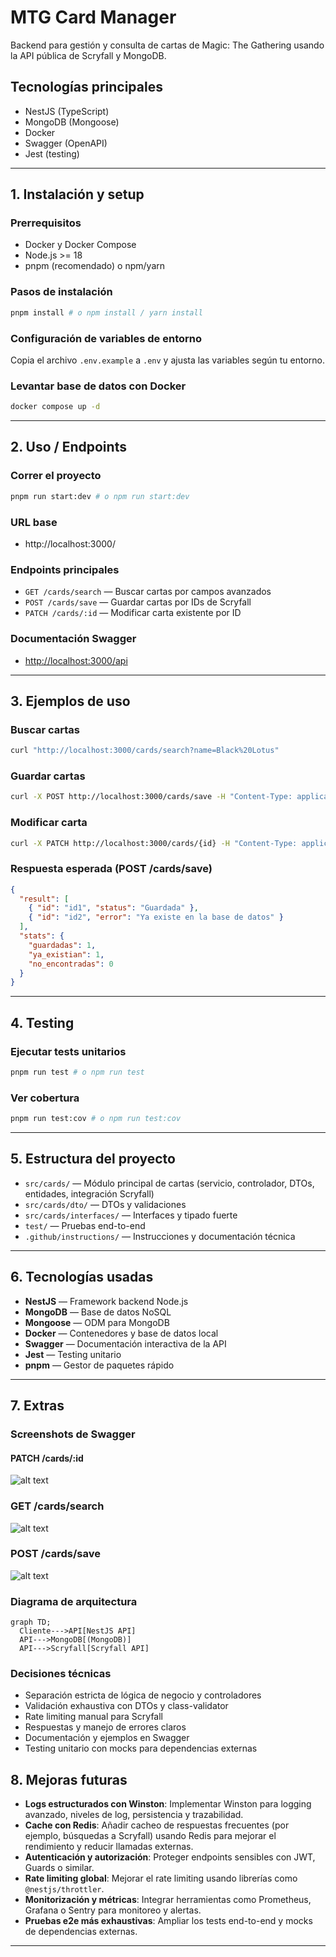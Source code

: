# MTG Card Manager

Backend para gestión y consulta de cartas de Magic: The Gathering usando la API pública de Scryfall y MongoDB.

## Tecnologías principales

- NestJS (TypeScript)
- MongoDB (Mongoose)
- Docker
- Swagger (OpenAPI)
- Jest (testing)

---

## 1. Instalación y setup

### Prerrequisitos

- Docker y Docker Compose
- Node.js >= 18
- pnpm (recomendado) o npm/yarn

### Pasos de instalación

```bash
pnpm install # o npm install / yarn install
```

### Configuración de variables de entorno

Copia el archivo `.env.example` a `.env` y ajusta las variables según tu entorno.

### Levantar base de datos con Docker

```bash
docker compose up -d
```

---

## 2. Uso / Endpoints

### Correr el proyecto

```bash
pnpm run start:dev # o npm run start:dev
```

### URL base

- http://localhost:3000/

### Endpoints principales

- `GET /cards/search` — Buscar cartas por campos avanzados
- `POST /cards/save` — Guardar cartas por IDs de Scryfall
- `PATCH /cards/:id` — Modificar carta existente por ID

### Documentación Swagger

- [http://localhost:3000/api](http://localhost:3000/api)

---

## 3. Ejemplos de uso

### Buscar cartas

```bash
curl "http://localhost:3000/cards/search?name=Black%20Lotus"
```

### Guardar cartas

```bash
curl -X POST http://localhost:3000/cards/save -H "Content-Type: application/json" -d '{"card_ids": ["id1", "id2"]}'
```

### Modificar carta

```bash
curl -X PATCH http://localhost:3000/cards/{id} -H "Content-Type: application/json" -d '{"name": "Nuevo nombre"}'
```

### Respuesta esperada (POST /cards/save)

```json
{
  "result": [
    { "id": "id1", "status": "Guardada" },
    { "id": "id2", "error": "Ya existe en la base de datos" }
  ],
  "stats": {
    "guardadas": 1,
    "ya_existian": 1,
    "no_encontradas": 0
  }
}
```

---

## 4. Testing

### Ejecutar tests unitarios

```bash
pnpm run test # o npm run test
```

### Ver cobertura

```bash
pnpm run test:cov # o npm run test:cov
```

---

## 5. Estructura del proyecto

- `src/cards/` — Módulo principal de cartas (servicio, controlador, DTOs, entidades, integración Scryfall)
- `src/cards/dto/` — DTOs y validaciones
- `src/cards/interfaces/` — Interfaces y tipado fuerte
- `test/` — Pruebas end-to-end
- `.github/instructions/` — Instrucciones y documentación técnica

---

## 6. Tecnologías usadas

- **NestJS** — Framework backend Node.js
- **MongoDB** — Base de datos NoSQL
- **Mongoose** — ODM para MongoDB
- **Docker** — Contenedores y base de datos local
- **Swagger** — Documentación interactiva de la API
- **Jest** — Testing unitario
- **pnpm** — Gestor de paquetes rápido

---

## 7. Extras

### Screenshots de Swagger

#### PATCH /cards/:id
![alt text](/mtg-card-manager/public/image.png)

### GET /cards/search
![alt text](/mtg-card-manager/public/image-1.png)

### POST /cards/save
![alt text](/mtg-card-manager/public/image-2.png)

### Diagrama de arquitectura

```mermaid
graph TD;
  Cliente--->API[NestJS API]
  API--->MongoDB[(MongoDB)]
  API--->Scryfall[Scryfall API]
```

### Decisiones técnicas

- Separación estricta de lógica de negocio y controladores
- Validación exhaustiva con DTOs y class-validator
- Rate limiting manual para Scryfall
- Respuestas y manejo de errores claros
- Documentación y ejemplos en Swagger
- Testing unitario con mocks para dependencias externas

## 8. Mejoras futuras

- **Logs estructurados con Winston**: Implementar Winston para logging avanzado, niveles de log, persistencia y trazabilidad.
- **Cache con Redis**: Añadir cacheo de respuestas frecuentes (por ejemplo, búsquedas a Scryfall) usando Redis para mejorar el rendimiento y reducir llamadas externas.
- **Autenticación y autorización**: Proteger endpoints sensibles con JWT, Guards o similar.
- **Rate limiting global**: Mejorar el rate limiting usando librerías como `@nestjs/throttler`.
- **Monitorización y métricas**: Integrar herramientas como Prometheus, Grafana o Sentry para monitoreo y alertas.
- **Pruebas e2e más exhaustivas**: Ampliar los tests end-to-end y mocks de dependencias externas.

---
